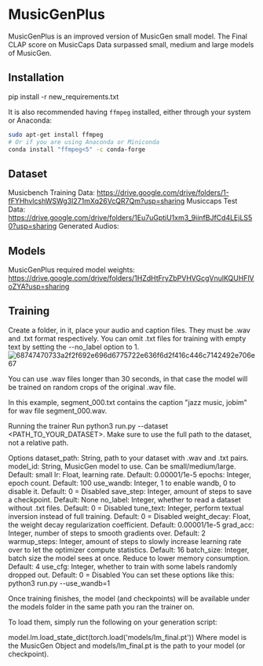 # MusicGenPlus
MusicGenPlus is an improved version of MusicGen small model. The Final CLAP score on MusicCaps Data surpassed small, medium and large models of MusicGen.


## Installation
pip install -r new_requirements.txt

It is also recommended having `ffmpeg` installed, either through your system or Anaconda:
```bash
sudo apt-get install ffmpeg
# Or if you are using Anaconda or Miniconda
conda install "ffmpeg<5" -c conda-forge
```
## Dataset
Musicbench Training Data: https://drive.google.com/drive/folders/1-fFYHhvlcshWSWg3I271mXq26VcQR7Qm?usp=sharing
Musiccaps Test Data: https://drive.google.com/drive/folders/1Eu7uGptiU1xm3_9iinfBJfCd4LEjLS50?usp=sharing
Generated Audios: 
## Models

MusicGenPlus required model weights: https://drive.google.com/drive/folders/1HZdHtFryZbPVHVGcgVnulKQUHFlVoZYA?usp=sharing

## Training

Create a folder, in it, place your audio and caption files. They must be .wav and .txt format respectively. You can omit .txt files for training with empty text by setting the --no_label option to 1.
![68747470733a2f2f692e696d6775722e636f6d2f416c446c7142492e706e67](https://github.com/user-attachments/assets/25af6592-83c6-440d-a6cb-d758229bea84)



You can use .wav files longer than 30 seconds, in that case the model will be trained on random crops of the original .wav file.

In this example, segment_000.txt contains the caption "jazz music, jobim" for wav file segment_000.wav.

Running the trainer
Run python3 run.py --dataset <PATH_TO_YOUR_DATASET>. Make sure to use the full path to the dataset, not a relative path.

Options
dataset_path: String, path to your dataset with .wav and .txt pairs.
model_id: String, MusicGen model to use. Can be small/medium/large. Default: small
lr: Float, learning rate. Default: 0.00001/1e-5
epochs: Integer, epoch count. Default: 100
use_wandb: Integer, 1 to enable wandb, 0 to disable it. Default: 0 = Disabled
save_step: Integer, amount of steps to save a checkpoint. Default: None
no_label: Integer, whether to read a dataset without .txt files. Default: 0 = Disabled
tune_text: Integer, perform textual inversion instead of full training. Default: 0 = Disabled
weight_decay: Float, the weight decay regularization coefficient. Default: 0.00001/1e-5
grad_acc: Integer, number of steps to smooth gradients over. Default: 2
warmup_steps: Integer, amount of steps to slowly increase learning rate over to let the optimizer compute statistics. Default: 16
batch_size: Integer, batch size the model sees at once. Reduce to lower memory consumption. Default: 4
use_cfg: Integer, whether to train with some labels randomly dropped out. Default: 0 = Disabled
You can set these options like this: python3 run.py --use_wandb=1

Once training finishes, the model (and checkpoints) will be available under the models folder in the same path you ran the trainer on.



To load them, simply run the following on your generation script:

model.lm.load_state_dict(torch.load('models/lm_final.pt'))
Where model is the MusicGen Object and models/lm_final.pt is the path to your model (or checkpoint).




